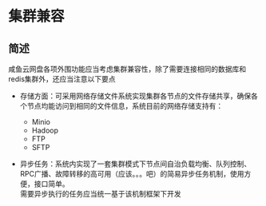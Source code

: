 # 集群兼容

## 简述

咸鱼云网盘各项外围功能应当考虑集群兼容性，除了需要连接相同的数据库和redis集群外，还应当注意以下要点

- 存储方面：可采用网络存储文件系统实现集群各节点的文件存储共享，确保各个节点均能访问到相同的文件信息，系统目前的网络存储支持有：
     * Minio
     * Hadoop
     * FTP
     * SFTP


- 异步任务：系统内实现了一套集群模式下节点间自治负载均衡、队列控制、RPC广播、故障转移的高可用（应该。。。吧）的简易异步任务机制，使用方便，接口简单。   
需要异步执行的任务应当统一基于该机制框架下开发